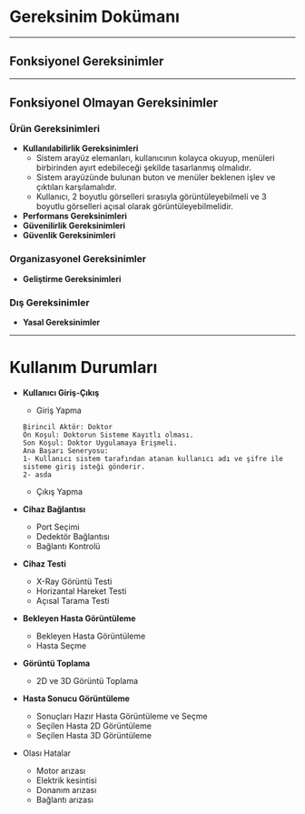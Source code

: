 # Gereksinim Dokümanı
---
## Fonksiyonel Gereksinimler
---
## Fonksiyonel Olmayan Gereksinimler

### Ürün Gereksinimleri
- **Kullanılabilirlik Gereksinimleri**
    - Sistem arayüz elemanları, kullanıcının kolayca okuyup, menüleri birbirinden ayırt edebileceği şekilde tasarlanmış olmalıdır.
    - Sistem arayüzünde bulunan buton ve menüler beklenen işlev ve çıktıları karşılamalıdır.
    - Kullanıcı, 2 boyutlu görselleri sırasıyla görüntüleyebilmeli ve  3 boyutlu görselleri açısal olarak görüntüleyebilmelidir.
- **Performans Gereksinimleri**
- **Güvenilirlik Gereksinimleri** 
- **Güvenlik Gereksinimleri**

### Organizasyonel Gereksinimler
- **Geliştirme Gereksinimleri**

### Dış Gereksinimler
- **Yasal Gereksinimler**

---

# Kullanım Durumları

- **Kullanıcı Giriş-Çıkış**
    - Giriş Yapma

    ```
    Birincil Aktör: Doktor
    Ön Koşul: Doktorun Sisteme Kayıtlı olması.
    Son Koşul: Doktor Uygulamaya Erişmeli.
    Ana Başarı Seneryosu:
    1- Kullanıcı sistem tarafından atanan kullanıcı adı ve şifre ile sisteme giriş isteği gönderir.
    2- asda
    ```

    - Çıkış Yapma

- **Cihaz Bağlantısı**
    - Port Seçimi
    - Dedektör Bağlantısı
    - Bağlantı Kontrolü

- **Cihaz Testi**
    - X-Ray Görüntü Testi
    - Horizantal Hareket Testi
    - Açısal Tarama Testi

- **Bekleyen Hasta Görüntüleme**
    - Bekleyen Hasta Görüntüleme
    - Hasta Seçme

- **Görüntü Toplama**
    - 2D ve 3D Görüntü Toplama

- **Hasta Sonucu Görüntüleme**
    - Sonuçları Hazır Hasta Görüntüleme ve Seçme
    - Seçilen Hasta 2D Görüntüleme
    - Seçilen Hasta 3D Görüntüleme

- Olası Hatalar
    - Motor arızası
    - Elektrik kesintisi
    - Donanım arızası
    - Bağlantı arızası
